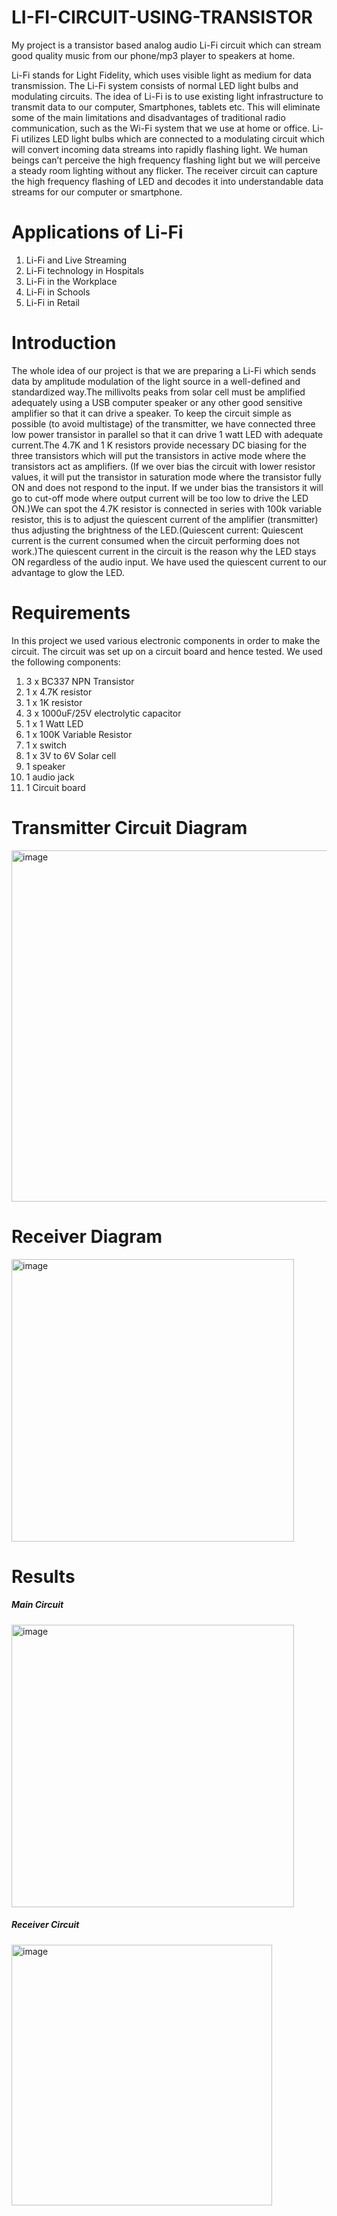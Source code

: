 # LI-FI-CIRCUIT-USING-TRANSISTOR
My  project is a transistor based analog audio Li-Fi circuit which can stream good quality music from our phone/mp3 player to speakers at home. 

Li-Fi stands for Light Fidelity, which uses visible light as medium for data transmission. The Li-Fi system consists of normal LED light bulbs and modulating circuits. The idea of Li-Fi is to use existing light infrastructure to transmit data to our computer, Smartphones, tablets etc. This will eliminate some of the main limitations and disadvantages of traditional radio communication, such as the Wi-Fi system that we use at home or office. Li-Fi utilizes LED light bulbs which are connected to a modulating circuit which will convert incoming data streams into rapidly flashing light. We human beings can’t perceive the high frequency flashing light but we will perceive a steady room lighting without any flicker. The receiver circuit can capture the high frequency flashing of LED and decodes it into understandable data streams for our computer or smartphone.
# Applications of Li-Fi
1. Li-Fi and Live Streaming
2. Li-Fi technology in Hospitals
3. Li-Fi in the Workplace
4. Li-Fi in Schools
5. Li-Fi in Retail
# Introduction
The whole idea of our project is that we are preparing a Li-Fi which sends data by amplitude modulation of the light source in a well-defined and standardized way.The millivolts peaks from solar cell must be amplified adequately using a USB computer speaker or any other good sensitive amplifier so that it can drive a speaker. To keep the circuit simple as possible (to avoid multistage) of the transmitter, we have connected three low power transistor in parallel so that it can drive 1 watt LED with adequate current.The 4.7K and 1 K resistors provide necessary DC biasing for the three transistors which will put the transistors in active mode where the transistors act as amplifiers. (If we over bias the circuit with lower resistor values, it will put the transistor in saturation mode where the transistor fully ON and does not respond to the input. If we under bias the transistors it will go to cut-off mode where output current will be too low to drive the LED ON.)We can spot the 4.7K resistor is connected in series with 100k variable resistor, this is to adjust the quiescent current of the amplifier (transmitter) thus adjusting the brightness of the LED.(Quiescent current: Quiescent current is the current consumed when the circuit performing does not work.)The quiescent current in the circuit is the reason why the LED stays ON regardless of the audio input. We have used the quiescent current to our advantage to glow the LED.
# Requirements
In this project we used various electronic components in order to make the circuit. The circuit was set up on a circuit board and hence tested. We used the following components:
  1. 3 x BC337 NPN Transistor
  2. 1 x 4.7K resistor
  3. 1 x 1K resistor
  4. 3 x 1000uF/25V electrolytic capacitor
  5. 1 x 1 Watt LED
  6. 1 x 100K Variable Resistor
  7. 1 x switch
  8. 1 x 3V to 6V Solar cell
  9. 1 speaker
  10. 1 audio jack
  11. 1 Circuit board
# Transmitter Circuit Diagram
<img width="562" alt="image" src="https://user-images.githubusercontent.com/60310409/207787240-4aab41c6-857e-4663-b5b4-2161f201c17d.png">

# Receiver Diagram 
<img width="452" alt="image" src="https://user-images.githubusercontent.com/60310409/207787615-738b2969-de9f-4854-bad1-859ab5ccd0be.png">

# Results
##### Main Circuit

<img width="452" alt="image" src="https://user-images.githubusercontent.com/60310409/207787795-e2358e4a-cc7e-44d0-8e70-a2d7d143c67d.png">

##### Receiver Circuit

<img width="417" alt="image" src="https://user-images.githubusercontent.com/60310409/207787867-63282e27-6b89-454c-a7ab-03ee8c284336.png">




